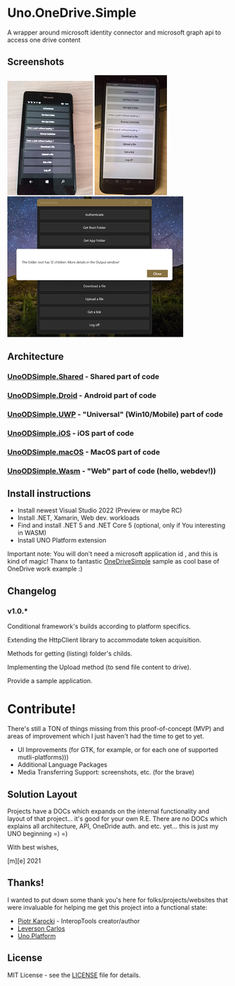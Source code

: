# Uno.OneDrive.Simple 
A wrapper around microsoft identity connector and microsoft graph api to access one drive content

## Screenshots
![Shot 1](Images/shot1.png)
![Shot 2](Images/shot2.png)
![Shot 3](Images/shot3.png)

## Architecture
### [UnoODSimple.Shared](/UnoODSimple.Shared) - Shared part of code
### [UnoODSimple.Droid](UnoODSimple.Droid) - Android part of code
### [UnoODSimple.UWP](UnoODSimple.UWP) - "Universal" (Win10/Mobile) part of code
### [UnoODSimple.iOS](UnoODSimple.iOS) - iOS part of code
### [UnoODSimple.macOS](UnoODSimple.macOS) - MacOS part of code
### [UnoODSimple.Wasm](UnoODSimple.Wasm) - "Web" part of code (hello, webdev!))


## Install instructions
* Install newest Visual Studio 2022 (Preview or maybe RC) 
* Install .NET, Xamarin, Web dev. workloads
* Find and install .NET 5 and .NET Core 5 (optional, only if You interesting in WASM) 
* Install UNO Platform extension
   
Important note:  You will don't need a microsoft application id , and this is kind of magic! 
Thanx to fantastic  [OneDriveSimple](https://onedrive.live.com/redir?resid=40CFFDE85F1AB56A!2170&authkey=!ANdUUFzrZtx8eCY)
sample as cool base of OneDrive work example :)


## Changelog
### v1.0.*

Conditional framework's builds according to platform specifics.
  
Extending the HttpClient library to accommodate token acquisition.  

Methods for getting (listing) folder's childs. 

Implementing the Upload method (to send file content to drive). 

Provide a sample application.


# Contribute!
There's still a TON of things missing from this proof-of-concept (MVP) and areas of improvement 
which I just haven't had the time to get to yet.
- UI Improvements (for GTK, for example, or for each one of supported mutli-platforms)))
- Additional Language Packages
- Media Transferring Support: screenshots, etc. (for the brave)

## Solution Layout
Projects have a DOCs which expands on the internal functionality and layout of that project... it's good for your own R.E. 
There are no DOCs which explains all architecture, API, OneDride auth. and etc. yet... this is just my UNO beginning =) =)

With best wishes,

  [m][e] 2021

## Thanks!
I wanted to put down some thank you's here for folks/projects/websites that were invaluable for helping me get this project into a functional state:
* [Piotr Karocki](https://github.com/pkar70/) - InteropTools creator/author
* [Leverson Carlos](https://github.com/LeversonCarlos) 
* [Uno Platform](https://github.com/uno) 

## License
MIT License - see the [LICENSE](LICENSE) file for details.
